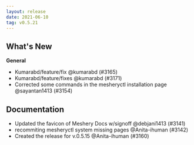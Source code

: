 ```yaml
---
layout: release
date: 2021-06-10
tag: v0.5.21
---
```


## What's New

**General**

- Kumarabd/feature/fix @kumarabd (#3165)
- Kumarabd/feature/fixes @kumarabd (#3171)
- Corrected some commands in the mesheryctl installation page @sayantan1413 (#3154)

## Documentation
- Updated the favicon of Meshery Docs w/signoff @debjani1413 (#3141)
- recommiting mesheryctl system missing pages @Anita-ihuman (#3142)
- Created the release for v.0.5.15 @Anita-ihuman (#3160)